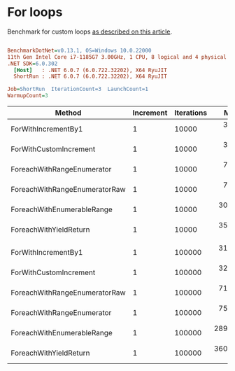 ﻿# For loops

Benchmark for custom loops [as described on this article](https://habr.com/en/post/575916/).

``` ini

BenchmarkDotNet=v0.13.1, OS=Windows 10.0.22000
11th Gen Intel Core i7-1185G7 3.00GHz, 1 CPU, 8 logical and 4 physical cores
.NET SDK=6.0.302
  [Host]   : .NET 6.0.7 (6.0.722.32202), X64 RyuJIT
  ShortRun : .NET 6.0.7 (6.0.722.32202), X64 RyuJIT

Job=ShortRun  IterationCount=3  LaunchCount=1  
WarmupCount=3  

```
|                        Method | Increment | Iterations |       Mean |       Error |    StdDev |    StdErr |        Min |         Q1 |     Median |         Q3 |        Max |      Op/s | Ratio | RatioSD | Allocated |
|------------------------------ |---------- |----------- |-----------:|------------:|----------:|----------:|-----------:|-----------:|-----------:|-----------:|-----------:|----------:|------:|--------:|----------:|
|           ForWithIncrementBy1 |         1 |      10000 |   3.166 μs |   0.5798 μs | 0.0318 μs | 0.0183 μs |   3.143 μs |   3.147 μs |   3.151 μs |   3.177 μs |   3.202 μs | 315,905.2 |  1.00 |    0.00 |         - |
|        ForWithCustomIncrement |         1 |      10000 |   3.259 μs |   0.3377 μs | 0.0185 μs | 0.0107 μs |   3.240 μs |   3.250 μs |   3.260 μs |   3.268 μs |   3.277 μs | 306,853.8 |  1.03 |    0.02 |         - |
|    ForeachWithRangeEnumerator |         1 |      10000 |   7.514 μs |   3.4516 μs | 0.1892 μs | 0.1092 μs |   7.363 μs |   7.408 μs |   7.454 μs |   7.590 μs |   7.726 μs | 133,080.5 |  2.37 |    0.07 |         - |
| ForeachWithRangeEnumeratorRaw |         1 |      10000 |   7.573 μs |   2.2042 μs | 0.1208 μs | 0.0698 μs |   7.437 μs |   7.527 μs |   7.617 μs |   7.642 μs |   7.666 μs | 132,040.3 |  2.39 |    0.04 |         - |
|    ForeachWithEnumerableRange |         1 |      10000 |  30.319 μs |  29.3327 μs | 1.6078 μs | 0.9283 μs |  29.373 μs |  29.391 μs |  29.409 μs |  30.792 μs |  32.176 μs |  32,982.2 |  9.58 |    0.55 |      40 B |
|        ForeachWithYieldReturn |         1 |      10000 |  35.198 μs |   4.7662 μs | 0.2613 μs | 0.1508 μs |  34.949 μs |  35.062 μs |  35.175 μs |  35.322 μs |  35.470 μs |  28,410.6 | 11.12 |    0.15 |      56 B |
|                               |           |            |            |             |           |           |            |            |            |            |            |           |       |         |           |
|           ForWithIncrementBy1 |         1 |     100000 |  31.393 μs |   4.7356 μs | 0.2596 μs | 0.1499 μs |  31.151 μs |  31.255 μs |  31.360 μs |  31.513 μs |  31.667 μs |  31,854.7 |  1.00 |    0.00 |         - |
|        ForWithCustomIncrement |         1 |     100000 |  32.403 μs |   4.5962 μs | 0.2519 μs | 0.1455 μs |  32.223 μs |  32.260 μs |  32.296 μs |  32.494 μs |  32.691 μs |  30,860.9 |  1.03 |    0.02 |         - |
| ForeachWithRangeEnumeratorRaw |         1 |     100000 |  71.784 μs |  42.6650 μs | 2.3386 μs | 1.3502 μs |  70.360 μs |  70.434 μs |  70.509 μs |  72.496 μs |  74.483 μs |  13,930.7 |  2.29 |    0.06 |         - |
|    ForeachWithRangeEnumerator |         1 |     100000 |  75.085 μs |  42.7343 μs | 2.3424 μs | 1.3524 μs |  73.719 μs |  73.733 μs |  73.747 μs |  75.769 μs |  77.790 μs |  13,318.2 |  2.39 |    0.09 |         - |
|    ForeachWithEnumerableRange |         1 |     100000 | 289.874 μs | 152.0659 μs | 8.3352 μs | 4.8124 μs | 280.250 μs | 287.442 μs | 294.634 μs | 294.686 μs | 294.738 μs |   3,449.8 |  9.24 |    0.34 |      40 B |
|        ForeachWithYieldReturn |         1 |     100000 | 360.617 μs |  31.6449 μs | 1.7346 μs | 1.0014 μs | 359.214 μs | 359.648 μs | 360.081 μs | 361.319 μs | 362.557 μs |   2,773.0 | 11.49 |    0.10 |      56 B |
